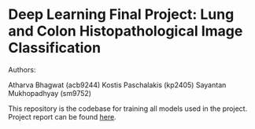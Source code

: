 # Deep Learning Final Project: Lung and Colon Histopathological Image Classification

Authors:

Atharva Bhagwat (acb9244)
Kostis Paschalakis (kp2405)
Sayantan Mukhopadhyay (sm9752)

This repository is the codebase for training all models used in the project. Project report can be found [here]().